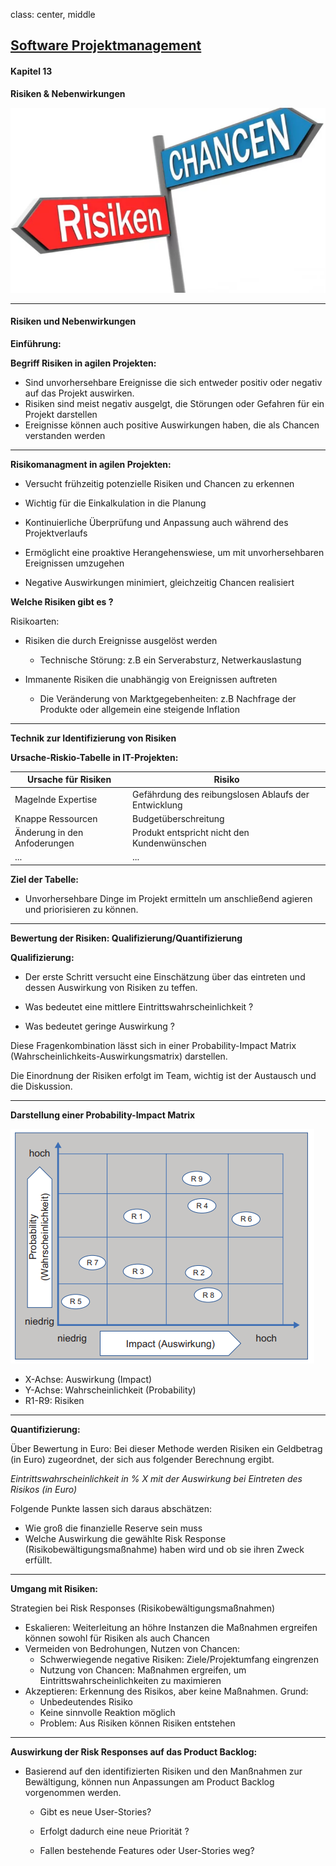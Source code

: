 class: center, middle

## [Software Projektmanagement](index.html)

#### Kapitel 13
**Risiken & Nebenwirkungen**

![:scale 50%](media/kapitel11bis16/riskchance.PNG)

---
#### Risiken und Nebenwirkungen

**Einführung:**

**Begriff Risiken in agilen Projekten:**

- Sind unvorhersehbare Ereignisse die sich entweder positiv oder negativ auf das Projekt auswirken.
- Risiken sind meist negativ ausgelgt, die Störungen oder Gefahren für ein Projekt darstellen
- Ereignisse können auch positive Auswirkungen haben, die als Chancen verstanden werden

---

**Risikomanagment in agilen Projekten:**

- Versucht frühzeitig potenzielle Risiken und Chancen zu erkennen 

- Wichtig für die Einkalkulation in die Planung

- Kontinuierliche Überprüfung und Anpassung auch während des Projektverlaufs

- Ermöglicht eine proaktive Herangehenswiese, um mit unvorhersehbaren 
  Ereignissen umzugehen

- Negative Auswirkungen minimiert, gleichzeitig Chancen realisiert

**Welche Risiken gibt es ?**

Risikoarten:
- Risiken die durch Ereignisse ausgelöst werden
    - Technische Störung: z.B ein Serverabsturz, Netwerkauslastung

- Immanente Risiken die unabhängig von Ereignissen auftreten
    - Die Veränderung von Marktgegebenheiten: z.B Nachfrage der Produkte
    oder allgemein eine steigende Inflation

---

**Technik zur Identifizierung von Risiken**

**Ursache-Riskio-Tabelle in IT-Projekten:**

| Ursache für Risiken  | Risiko   |
| -------- | -------- |
| Magelnde Expertise    | Gefährdung des reibungslosen Ablaufs der Entwicklung  |
| Knappe Ressourcen   | Budgetüberschreitung   |
| Änderung in den Anfoderungen | Produkt entspricht nicht den Kundenwünschen |
|...|...|

**Ziel der Tabelle:**
- Unvorhersehbare Dinge im Projekt ermitteln um anschließend agieren und priorisieren zu können.

---

**Bewertung der Risiken: Qualifizierung/Quantifizierung**

**Qualifizierung:**

- Der erste Schritt versucht eine Einschätzung über das eintreten und dessen Auswirkung von Risiken zu teffen.

- Was bedeutet eine mittlere Eintrittswahrscheinlichkeit ?
- Was bedeutet geringe Auswirkung ?

Diese Fragenkombination lässt sich in einer  Probability-Impact Matrix (Wahrscheinlichkeits-Auswirkungsmatrix) darstellen.

Die Einordnung der Risiken erfolgt im Team, wichtig ist der Austausch und die Diskussion.

---

**Darstellung einer Probability-Impact Matrix**

![](media/kapitel11bis16/probmatrix.PNG)

- X-Achse: Auswirkung (Impact)
- Y-Achse: Wahrscheinlichkeit (Probability)
- R1-R9: Risiken

---

**Quantifizierung:**

Über Bewertung in Euro:
Bei dieser Methode werden Risiken ein Geldbetrag (in Euro) zugeordnet, der sich aus folgender Berechnung ergibt.

*Eintrittswahrscheinlichkeit in % X mit der Auswirkung bei Eintreten des Risikos (in Euro)*

Folgende Punkte lassen sich daraus abschätzen:
- Wie groß die finanzielle Reserve sein muss
- Welche Auswirkung die gewählte Risk Response (Risikobewältigungsmaßnahme) haben wird und ob sie ihren Zweck erfüllt.

---

**Umgang mit Risiken:**

Strategien bei Risk Responses (Risikobewältigungsmaßnahmen)
- Eskalieren: Weiterleitung an höhre Instanzen die Maßnahmen ergreifen können sowohl für Risiken als auch Chancen
- Vermeiden von Bedrohungen, Nutzen von Chancen:
  -  Schwerwiegende negative Risiken: Ziele/Projektumfang eingrenzen
  - Nutzung von Chancen: Maßnahmen ergreifen, um Eintrittswahrscheinlichkeiten zu maximieren
- Akzeptieren: Erkennung des Risikos, aber keine Maßnahmen. Grund:
    - Unbedeutendes Risiko
    - Keine sinnvolle Reaktion möglich
    - Problem: Aus Risiken können Risiken entstehen
 
---

**Auswirkung der Risk Responses auf das Product Backlog:**

- Basierend auf den identifizierten Risiken und den Manßnahmen zur Bewältigung, können nun Anpassungen am Product Backlog vorgenommen werden.
  - Gibt es neue User-Stories?
  
  - Erfolgt dadurch eine neue Priorität ?
  
  - Fallen bestehende Features oder User-Stories weg?
